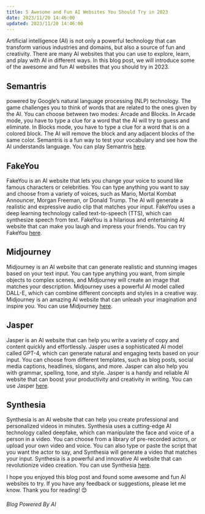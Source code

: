 ```yaml
---
title: 5 Awesome and Fun AI Websites You Should Try in 2023
date: 2023/11/20 14:46:00
updated: 2023/11/20 14:46:00
---
```

Artificial intelligence (AI) is not only a powerful technology that can transform various industries and domains, but also a source of fun and creativity. There are many AI websites that you can use to explore, learn, and play with AI in different ways. In this blog post, we will introduce some of the awesome and fun AI websites that you should try in 2023.

## Semantris
powered by Google’s natural language processing (NLP) technology. The game challenges you to think of words that are related to the ones given by the AI. You can choose between two modes: Arcade and Blocks. In Arcade mode, you have to type a clue for a word that the AI will try to guess and eliminate. In Blocks mode, you have to type a clue for a word that is on a colored block. The AI will remove the block and any adjacent blocks of the same color. Semantris is a fun way to test your vocabulary and see how the AI understands language. You can play Semantris [here](https://research.google.com/semantris/).

## FakeYou
FakeYou is an AI website that lets you change your voice to sound like famous characters or celebrities. You can type anything you want to say and choose from a variety of voices, such as Mario, Mortal Kombat Announcer, Morgan Freeman, or Donald Trump. The AI will generate a realistic and expressive audio clip that matches your input. FakeYou uses a deep learning technology called text-to-speech (TTS), which can synthesize speech from text. FakeYou is a hilarious and entertaining AI website that can make you laugh and impress your friends. You can try FakeYou [here](https://fakeyou.com).

## Midjourney
Midjourney is an AI website that can generate realistic and stunning images based on your text input. You can type anything you want, from simple objects to complex scenes, and Midjourney will create an image that matches your description. Midjourney uses a powerful AI model called DALL-E, which can combine different concepts and styles in a creative way. Midjourney is an amazing AI website that can unleash your imagination and inspire you. You can use Midjourney [here](https://www.midjourney.com).

## Jasper
Jasper is an AI website that can help you write a variety of copy and content quickly and effortlessly. Jasper uses a sophisticated AI model called GPT-4, which can generate natural and engaging texts based on your input. You can choose from different templates, such as blog posts, social media captions, headlines, slogans, and more. Jasper can also help you with grammar, spelling, tone, and style. Jasper is a handy and reliable AI website that can boost your productivity and creativity in writing. You can use Jasper [here](https://www.jasper.ai).

## Synthesia
Synthesia is an AI website that can help you create professional and personalized videos in minutes. Synthesia uses a cutting-edge AI technology called deepfake, which can manipulate the face and voice of a person in a video. You can choose from a library of pre-recorded actors, or upload your own video and voice. You can also type or paste the script that you want the actor to say, and Synthesia will generate a video that matches your input. Synthesia is a powerful and innovative AI website that can revolutionize video creation. You can use Synthesia [here](https://www.synthesia.io/).

I hope you enjoyed this blog post and found some awesome and fun AI websites to try. If you have any feedback or suggestions, please let me know. Thank you for reading! 😊


###### Blog Powered By AI
